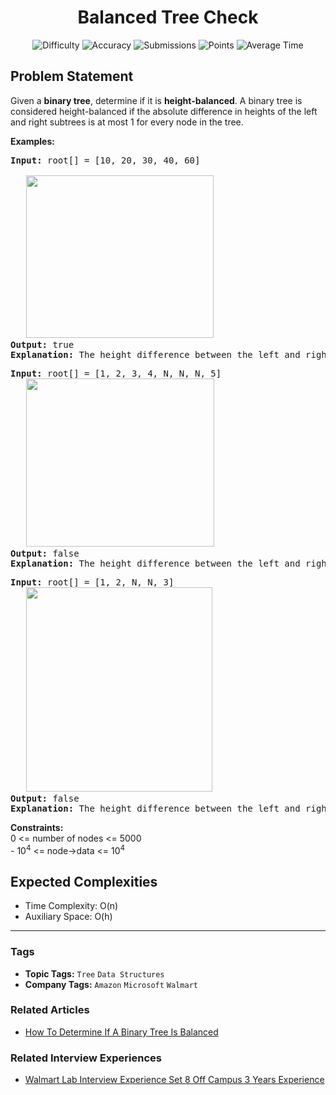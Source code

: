 <h1 align="center">Balanced Tree Check</h1>

<p align="center">
  <img alt="Difficulty" title="Difficulty" src="https://custom-icon-badges.demolab.com/badge/Difficulty: Easy-1F222E?style=for-the-badge&logoColor=white&logo=fire"/>
  <img alt="Accuracy" title="Accuracy" src="https://custom-icon-badges.demolab.com/badge/Accuracy: 43.15%25-1F222E?style=for-the-badge&logoColor=white&logo=target"/>
  <img alt="Submissions" title="Submissions" src="https://custom-icon-badges.demolab.com/badge/Submissions: 340K+-1F222E?style=for-the-badge&logoColor=white&logo=repo"/>
  <img alt="Points" title="Points" src="https://custom-icon-badges.demolab.com/badge/Points: 2-1F222E?style=for-the-badge&logoColor=white&logo=award"/>
  <img alt="Average Time" title="Average Time" src="https://custom-icon-badges.demolab.com/badge/Average%20Time: 20m-1F222E?style=for-the-badge&logoColor=white&logo=clock"/>
</p>

## Problem Statement

Given a <b>binary tree</b>, determine if it is <b>height-balanced</b>. A binary tree is considered height-balanced if the absolute difference in heights of the left and right subtrees is at most 1 for every node in the tree.

<b>Examples:</b>

<pre><b>Input: </b>root[] = [10, 20, 30, 40, 60]<br><br>   <img src="https://media.geeksforgeeks.org/img-practice/prod/addEditProblem/700166/Web/Other/blobid1_1739353289.png" alt="" title="" width="300" height="260"/>
<b>Output:</b> true
<b>Explanation:</b> The height difference between the left and right subtrees at all nodes is at most 1. Hence, the tree is balanced.</pre>

<pre><b>Input: </b>root[] = [1, 2, 3, 4, N, N, N, 5]
   <img src="https://media.geeksforgeeks.org/img-practice/prod/addEditProblem/700166/Web/Other/blobid2_1739353291.png" alt="" title="" width="301" height="269"/>
<b>Output:</b> false
<b>Explanation:</b> The height difference between the left and right subtrees at node 2 is 2, which exceeds 1. Hence, the tree is not balanced.</pre>

<pre><b>Input: </b>root[] = [1, 2, N, N, 3]
   <img src="https://media.geeksforgeeks.org/img-practice/prod/addEditProblem/700166/Web/Other/blobid0_1739353287.png" alt="" title="" width="298" height="327"/>
<b>Output: </b>false
<b>Explanation:</b> The height difference between the left and right subtrees at node 1 is 2, which exceeds 1. Hence, the tree is not balanced.</pre>

<b>Constraints:</b><br>0 <= number of nodes <= 5000<br>- 10<sup>4</sup> <= node->data <= 10<sup>4</sup>

## Expected Complexities
- Time Complexity: O(n)
- Auxiliary Space: O(h)

<hr>

### Tags
- **Topic Tags:** `Tree` `Data Structures`
- **Company Tags:** `Amazon` `Microsoft` `Walmart`

### Related Articles
- [How To Determine If A Binary Tree Is Balanced](https://www.geeksforgeeks.org/how-to-determine-if-a-binary-tree-is-balanced/)

### Related Interview Experiences
- [Walmart Lab Interview Experience Set 8 Off Campus 3 Years Experience](https://www.geeksforgeeks.org/walmart-lab-interview-experience-set-8-off-campus-3-years-experience/)
